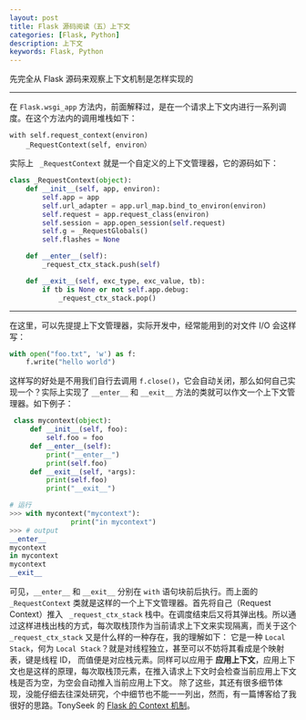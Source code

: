 ```yaml
---
layout: post
title: Flask 源码阅读（五）上下文
categories: [Flask, Python]
description: 上下文
keywords: Flask, Python
---
```


先完全从 Flask 源码来观察上下文机制是怎样实现的

------------------------------------------------------

在 `Flask.wsgi_app` 方法内，前面解释过，是在一个请求上下文内进行一系列调度。在这个方法内的调用堆栈如下：
```
with self.request_context(environ)
    _RequestContext(self, environ）
```
实际上 ` _RequestContext` 就是一个自定义的上下文管理器，它的源码如下：
```python
class _RequestContext(object):
    def __init__(self, app, environ):
        self.app = app
        self.url_adapter = app.url_map.bind_to_environ(environ)
        self.request = app.request_class(environ)
        self.session = app.open_session(self.request)
        self.g = _RequestGlobals()
        self.flashes = None

    def __enter__(self):
        _request_ctx_stack.push(self)

    def __exit__(self, exc_type, exc_value, tb):
        if tb is None or not self.app.debug:
            _request_ctx_stack.pop()
```

----------------------

在这里，可以先提提上下文管理器，实际开发中，经常能用到的对文件 I/O 会这样写：
```python
with open("foo.txt", 'w') as f:
    f.write("hello world")
```
这样写的好处是不用我们自行去调用 `f.close()`，它会自动关闭，那么如何自己实现一个？实际上实现了 `__enter__` 和 `__exit__` 方法的类就可以作文一个上下文管理器。如下例子：
```python
 class mycontext(object):
     def __init__(self, foo):
         self.foo = foo
     def __enter__(self):
         print("__enter__")
         print(self.foo)
     def __exit__(self, *args):
         print(self.foo)
         print("__exit__")

# 运行
>>> with mycontext("mycontext"):
               print("in mycontext")
>>> # output
__enter__
mycontext
in mycontext
mycontext
__exit__
```
可见，`__enter__` 和 `__exit__` 分别在 `with` 语句块前后执行。而上面的 ` _RequestContext` 类就是这样的一个上下文管理器。首先将自己（Request Context）推入 ` _request_ctx_stack` 栈中。在调度结束后又将其弹出栈。所以通过这样进栈出栈的方式，每次取栈顶作为当前请求上下文来实现隔离，而关于这个 ` _request_ctx_stack` 又是什么样的一种存在，我的理解如下：
它是一种 `Local Stack`，何为 `Local Stack`？就是对线程独立，甚至可以不妨将其看成是个映射表，键是线程 ID， 而值便是对应栈元素。同样可以应用于 **应用上下文**，应用上下文也是这样的原理，每次取栈顶元素，在推入请求上下文时会检查当前应用上下文栈是否为空，为空会自动推入当前应用上下文。
除了这些，其还有很多细节体现，没能仔细去往深处研究，个中细节也不能一一列出，然而，有一篇博客给了我很好的思路。TonySeek 的 [Flask 的 Context 机制](https://blog.tonyseek.com/post/the-context-mechanism-of-flask/)。


